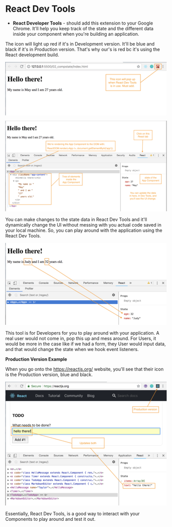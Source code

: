 # React Dev Tools

* **React Developer Tools** - should add this extension to your Google Chrome. It'll help you keep track of the state and the different data inside your component when you're building an application. 

The icon will light up red if it's in Development version. It'll be blue and black if it's in Production version. That's why our's is red bc it's using the React development build.

<kbd>![alt text](img/reactdevtools.png "screenshot")</kbd>

<kbd>![alt text](img/devtools.png "screenshot")</kbd>

You can make changes to the state data in React Dev Tools and it'll dynamically change the UI without messing with you actual code saved in your local machine. So, you can play around with the application using the React Dev Tools.

<kbd>![alt text](img/change.png "screenshot")</kbd>

This tool is for Developers for you to play around with your application. A real user would not come in, pop this up and mess around. For Users, it would be more in the case like if we had a form, they User would input data, and that would change the state when we hook event listeners.

**Production Version Example**

When you go onto the https://reactjs.org/ website, you'll see that their icon is the Production version, blue and black.


<kbd>![alt text](img/text.png "screenshot")</kbd>

Essentially, React Dev Tools, is a good way to interact with your Components to play around and test it out.